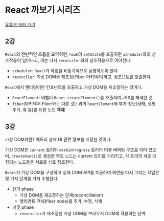 # React 까보기 시리즈

[유튜브 보러 가기](https://www.youtube.com/watch?v=JadWu4Ygnyc&list=PLpq56DBY9U2B6gAZIbiIami_cLBhpHYCA&index=1)

## 2강

`React`의 전반적인 흐름을 요약하면, `hook`이 `setState`를 호출하면 `scheduler`와의 상호작용이 일어나고, 이는 다시 `reconciler`와의 상호작용으로 이어진다.

- `scheduler`: `React`가 작업을 비동기적으로 실행하도록 한다.
- `reconciler`: 가상 DOM을 재조정(Fiber 아키텍처)하고, 컴포넌트를 호출한다.

`React`에서 렌더링이란 컨포넌트를 호출하고 가상 DOM을 재조정하는 것이다.

- `ReactElement`: 바벨이 `React.createElement()`를 호출하여 JSX를 해석한 것
- `fiber`(아키텍처 Fiber와는 다른 것): 위의 `ReactElement`에 부가 정보(상태, 생명 주기, 훅 등)를 더한 노드 **객체**

## 3강

가상 DOM이란? 메모리 상에 UI 관련 정보를 저장한 것이다.

가상 DOM은 `current` 트리와 `workInProgress` 트리의 더블 버퍼링 구조로 되어 있으며, `createRoot()`로 생성한 루트 노드는 current 트리를 가리키고, 각 트리의 서로 대칭되는 노드들은 서로를 상호 참조한다.

`React`가 가상 DOM을 구성하고 실제 DOM API를 호출하여 화면을 다시 그리는 작업은 몇 가지 단계를 거쳐 수행된다.

- 렌더 phase
  - 가상 DOM을 재조정하는 단계(reconciliation)
  - 엘리먼트 객체(fiber node)를 추가, 수정, 삭제
- 커밋 phase
  - `reconciler`가 재조정한 가상 DOM을 브라우저 DOM에 적용하는 단계


